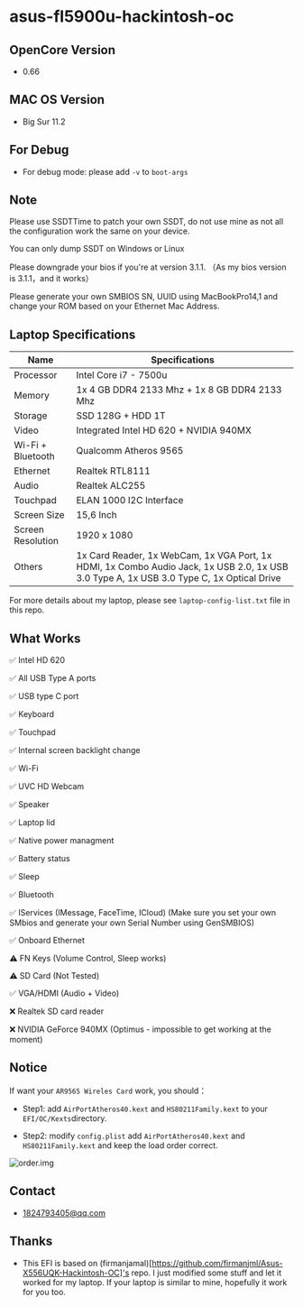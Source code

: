 # asus-fl5900u-hackintosh-oc



## OpenCore Version

- 0.66

## MAC OS Version

- Big Sur 11.2

## For Debug

- For debug mode: please add `-v` to  `boot-args`

## Note

Please use SSDTTime to patch your own SSDT, do not use mine as not all the configuration work the same on your device.

You can only dump SSDT on Windows or Linux

Please downgrade your bios if you're at version 3.1.1. （As my bios version is 3.1.1，and it works）

Please generate your own SMBIOS SN, UUID using MacBookPro14,1 and change your ROM based on your Ethernet Mac Address.



## Laptop Specifications

| Name              | Specifications                                               |
| ----------------- | ------------------------------------------------------------ |
| Processor         | Intel Core i7 - 7500u                                        |
| Memory            | 1x 4 GB DDR4 2133 Mhz + 1x 8 GB DDR4 2133 Mhz                |
| Storage           | SSD 128G + HDD 1T                                            |
| Video             | Integrated Intel HD 620 + NVIDIA 940MX                       |
| Wi-Fi + Bluetooth | Qualcomm Atheros 9565                                    |
| Ethernet          | Realtek RTL8111                                              |
| Audio             | Realtek ALC255                                               |
| Touchpad          | ELAN 1000 I2C Interface                                      |
| Screen Size       | 15,6 Inch                                                    |
| Screen Resolution | 1920 x 1080                                                  |
| Others            | 1x Card Reader, 1x WebCam, 1x VGA Port, 1x HDMI, 1x Combo Audio Jack, 1x USB 2.0, 1x USB 3.0 Type A, 1x USB 3.0 Type C, 1x Optical Drive |

For more details about my laptop, please see `laptop-config-list.txt` file in this repo.



## What Works 


✅ Intel HD 620

✅ All USB Type A ports

✅ USB type C port

✅ Keyboard

✅ Touchpad

✅ Internal screen backlight change

✅ Wi-Fi

✅ UVC HD Webcam

✅ Speaker

✅ Laptop lid

✅ Native power managment

✅ Battery status

✅ ️Sleep

✅ Bluetooth

✅ IServices (IMessage, FaceTime, ICloud) (Make sure you set your own SMbios and generate your own Serial Number using GenSMBIOS)

✅ Onboard Ethernet

⚠️ FN Keys (Volume Control, Sleep works)

⚠️ SD Card (Not Tested)

✅ VGA/HDMI (Audio + Video)

❌ Realtek SD card reader

❌ NVIDIA GeForce 940MX (Optimus - impossible to get working at the moment)



## Notice



If want your `AR9565 Wireles Card` work, you should：

-  Step1: add  `AirPortAtheros40.kext` and `HS80211Family.kext` to your `EFI/OC/Kexts`directory.

- Step2: modify `config.plist` add `AirPortAtheros40.kext` and `HS80211Family.kext` and keep the load order correct.

  

![order.img](/Users/rjm/repo/asus-fl5900u-hackintosh-oc/config-order.png)



## Contact

- 1824793405@qq.com



## Thanks

- This EFI is based on (firmanjamal)[https://github.com/firmanjml/Asus-X556UQK-Hackintosh-OC]'s repo. I just modified some stuff and let it worked for my laptop. If your laptop is similar to mine, hopefully it work for you too. 

